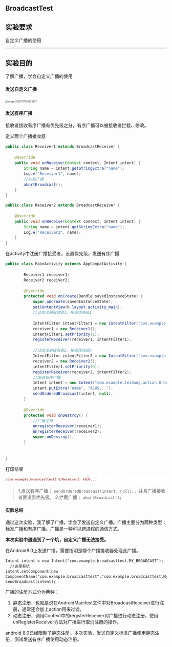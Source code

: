 ## BroadcastTest

## 实验要求

自定义广播的使用

------

## 实验目的

了解广播，学会自定义广播的使用



#### 发送自定义广播

<img src="https://qiyewuan-1302629736.cos.ap-nanjing.myqcloud.com/img/image-20201117134303827.png" alt="image-20201117134303827" style="zoom: 50%;" />

#### 发送有序广播

接收者接收有序广播有优先级之分，有序广播可以被接收者拦截、修改。

定义两个广播接收器

```java
public class Receiver1 extends BroadcastReceiver {

    @Override
    public void onReceive(Context context, Intent intent) {
        String name = intent.getStringExtra("name");
        Log.e("Receiver1", name);
        //拦截广播
        abortBroadcast();
    }
}

```

```java
public class Receiver2 extends BroadcastReceiver {

    @Override
    public void onReceive(Context context, Intent intent) {
        String name = intent.getStringExtra("name");
        Log.e("Receiver2", name);
    }
}

```

在activity中注册广播接受者，设置优先级，发送有序广播

```java
public class MainActivity extends AppCompatActivity {

        Receiver1 receiver1;
        Receiver2 receiver2;

        @Override
        protected void onCreate(Bundle savedInstanceState) {
            super.onCreate(savedInstanceState);
            setContentView(R.layout.activity_main);
            //动态注册接收者1，接收优先级1

            IntentFilter intentFilter1 = new IntentFilter("com.example.leidong.action.OrderedBroadcast");
            receiver1 = new Receiver1();
            intentFilter1.setPriority(1);
            registerReceiver(receiver1, intentFilter1);

            //动态注册接收者2，接收优先级0
            IntentFilter intentFilter2 = new IntentFilter("com.example.leidong.action.OrderedBroadcast");
            receiver2 = new Receiver2();
            intentFilter1.setPriority(0);
            registerReceiver(receiver2, intentFilter2);
            //发送有序广播
            Intent intent = new Intent("com.example.leidong.action.OrderedBroadcast");
            intent.putExtra("name", "ASUS...");
            sendOrderedBroadcast(intent, null);
        }

        @Override
        protected void onDestroy() {
            //广播注销
            unregisterReceiver(receiver1);
            unregisterReceiver(receiver2);
            super.onDestroy();
        }


}
```

打印结果

![image-20201118080326196](实验报告.assets/image-20201118080326196.png)



> 1.发送有序广播： `sendOrderedBroadcast(intent, null);`，并且广播接收者要设置优先级。
> 2.拦截广播： `abortBroadcast();`

#### 实验总结





通过这次实验，我了解了广播，学会了发送自定义广播。广播主要分为两种类型：标准广播和有序广播。广播是一种可以跨进程的通信方式。

**本次实验中遇遇到了一个坑，自定义广播无法接受。**

在Android8.0上发送广播，需要指明是哪个广播接收器处理此广播。

```
Intent intent = new Intent("com.example.broadcasttest.MY_BROADCAST");
  //这里有坑
intent.setComponent(new ComponentName("com.example.broadcasttest","com.example.broadcasttest.MyBroadcastReceiver"));
sendBroadcast(intent);
```

广播的注册方式分为两种：

1. 静态注册，也就是说在AndroidManifest文件中对BroadcastReceiver进行注册，通常还会加上action用来过滤。
2. 动态注册，调用Context中的registerReceiver对广播进行动态注册，使用unRegisterReceiver方法对广播进行取消注册的操作。

android 8.0已经限制了静态注册。本次实验，发送自定义标准广播使用静态注册，测试发送有序广播使用动态注册。